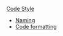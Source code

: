 [Code Style](Code-Style)
- [Naming](Code-Style#правила-именования)
- [Code formatting](Code-Style#организация)